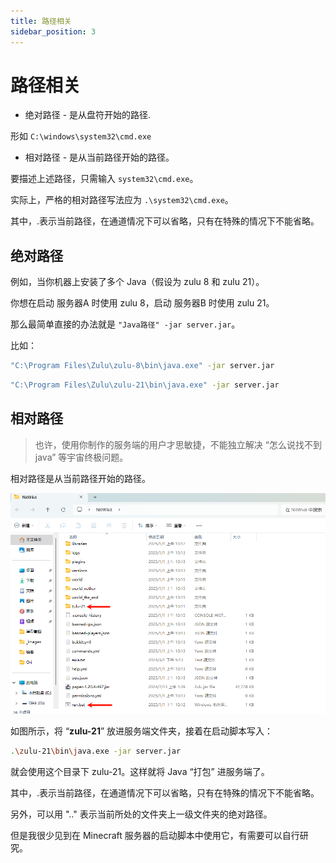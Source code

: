 ```yaml
---
title: 路径相关
sidebar_position: 3
---
```


# 路径相关

- 绝对路径 - 是从盘符开始的路径.

形如 `C:\windows\system32\cmd.exe`

- 相对路径 - 是从当前路径开始的路径。

要描述上述路径，只需输入 `system32\cmd.exe`。

实际上，严格的相对路径写法应为 `.\system32\cmd.exe`。

其中，.表示当前路径，在通道情况下可以省略，只有在特殊的情况下不能省略。

## 绝对路径

例如，当你机器上安装了多个 Java（假设为 zulu 8 和 zulu 21）。

你想在启动 服务器A 时使用 zulu 8，启动 服务器B 时使用 zulu 21。

那么最简单直接的办法就是 `"Java路径" -jar server.jar`。

比如：

```bash
"C:\Program Files\Zulu\zulu-8\bin\java.exe" -jar server.jar
```

```bash
"C:\Program Files\Zulu\zulu-21\bin\java.exe" -jar server.jar
```

## 相对路径

>  也许，使用你制作的服务端的用户才思敏捷，不能独立解决 “怎么说找不到java” 等宇宙终极问题。

相对路径是从当前路径开始的路径。

![](_images/path-1.png)

如图所示，将 “**zulu-21**” 放进服务端文件夹，接着在启动脚本写入：

```bash
.\zulu-21\bin\java.exe -jar server.jar
```

就会使用这个目录下 zulu-21。这样就将 Java “打包” 进服务端了。

其中，.表示当前路径，在通道情况下可以省略，只有在特殊的情况下不能省略。

另外，可以用 ".." 表示当前所处的文件夹上一级文件夹的绝对路径。

但是我很少见到在 Minecraft 服务器的启动脚本中使用它，有需要可以自行研究。
